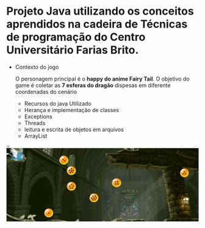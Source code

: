 # Projeto Java utilizando os conceitos aprendidos na cadeira de Técnicas de programação do Centro Universitário Farias Brito.

- Contexto do jogo
  <p>O personagem principal é o <b>happy do anime Fairy Tail</b>. O objetivo do game é coletar as <b>7 esferas do dragão</b> dispesas em diferente coordenadas do cenário
  </p>
  

  - Recursos do java Utilizado
  <ul>
    <li> Herança e implementação de classes</li>
    <li>Exceptions</li>
    <li>Threads</li>
    <li>leitura e escrita de objetos em arquivos</li>
    <li>ArrayList</li>
</ul>

<center><img src="game.png"/></center>
